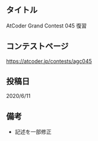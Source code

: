 ## タイトル

AtCoder Grand Contest 045 復習

## コンテストページ

https://atcoder.jp/contests/agc045

## 投稿日

2020/6/11

## 備考

- 記述を一部修正
